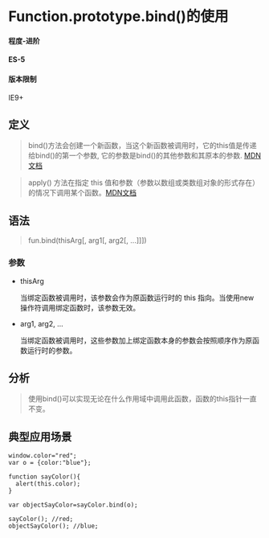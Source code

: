 # Function.prototype.bind()的使用 #

#### 程度-进阶

#### ES-5

#### 版本限制

IE9+

## 定义

>bind()方法会创建一个新函数，当这个新函数被调用时，它的this值是传递给bind()的第一个参数, 它的参数是bind()的其他参数和其原本的参数. [MDN文档](https://developer.mozilla.org/zh-CN/docs/Web/JavaScript/Reference/Global_Objects/Function/bind)

>apply() 方法在指定 this 值和参数（参数以数组或类数组对象的形式存在）的情况下调用某个函数。[MDN文档](https://developer.mozilla.org/zh-CN/docs/Web/JavaScript/Reference/Global_Objects/Function/apply)

## 语法

> fun.bind(thisArg[, arg1[, arg2[, ...]]])

### 参数
* thisArg

  当绑定函数被调用时，该参数会作为原函数运行时的 this 指向。当使用new 操作符调用绑定函数时，该参数无效。

* arg1, arg2, ...

  当绑定函数被调用时，这些参数加上绑定函数本身的参数会按照顺序作为原函数运行时的参数。

## 分析

> 使用bind()可以实现无论在什么作用域中调用此函数，函数的this指针一直不变。

## 典型应用场景

    window.color="red";
    var o = {color:"blue"};

    function sayColor(){
      alert(this.color);
    }

    var objectSayColor=sayColor.bind(o);

    sayColor(); //red;
    objectSayColor(); //blue;
